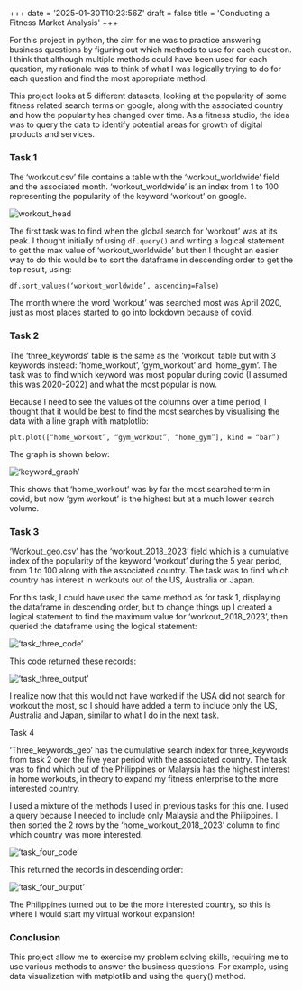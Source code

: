 +++
date = '2025-01-30T10:23:56Z'
draft = false
title = 'Conducting a Fitness Market Analysis'
+++

<!-- Google tag (gtag.js) -->
<script async src="https://www.googletagmanager.com/gtag/js?id=G-6KG34X3C2K"></script>
<script>
  window.dataLayer = window.dataLayer || [];
  function gtag(){dataLayer.push(arguments);}
  gtag('js', new Date());

  gtag('config', 'G-6KG34X3C2K');
</script>

For this project in python, the aim for me was to practice answering business questions by figuring out which methods to use for each question. I think that although multiple methods could have been used for each question, my rationale was to think of what I was logically trying to do for each question and find the most appropriate method.

This project looks at 5 different datasets, looking at the popularity of some fitness related search terms on google, along with the associated country and how the popularity has changed over time. As a fitness studio, the idea was to query the data to identify potential areas for growth of digital products and services.

### Task 1

The ‘workout.csv’ file contains a table with the ‘workout_worldwide’ field and the associated month. ‘workout_worldwide’ is an index from 1 to 100 representing the popularity of the keyword ‘workout’ on google. 

![workout_head](/img/workout_head.png)

The first task was to find when the global search for ‘workout’ was at its peak. I thought initially of using `df.query()` and writing a logical statement to get the max value of ‘workout_worldwide’ but then I thought an easier way to do this would be to sort the dataframe in descending order to get the top result, using:

`df.sort_values(‘workout_worldwide’, ascending=False)`

The month where the word ‘workout’ was searched most was April 2020, just as most places started to go into lockdown because of covid.

### Task 2

The ‘three_keywords’ table is the same as the ‘workout’ table but with 3 keywords instead: ‘home_workout’, ‘gym_workout’ and ‘home_gym’. The task was to find which keyword was most popular during covid (I assumed this was 2020-2022) and what the most popular is now. 

Because I need to see the values of the columns over a time period, I thought that it would be best to find the most searches by visualising the data with a line graph with matplotlib: 

`plt.plot([“home_workout”, “gym_workout”, “home_gym”], kind = “bar”)` 

The graph is shown below:

![‘keyword_graph’](img/keyword_graph.png)

This shows that ‘home_workout’ was by far the most searched term in covid, but now ‘gym workout’ is the highest but at a much lower search volume.

### Task 3
‘Workout_geo.csv’ has the ‘workout_2018_2023’ field which is a cumulative index of the popularity of the keyword ‘workout’ during the 5 year period, from 1 to 100 along with the associated country. The task was to find which country has interest in workouts out of the US, Australia or Japan.

For this task, I could have used the same method as for task 1, displaying the dataframe in descending order, but to change things up I created a logical statement to find the maximum value for ‘workout_2018_2023’, then queried the dataframe using the logical statement:

![‘task_three_code’](img/task_three_code.png)

This code returned these records:

![‘task_three_output’](img/task_three_output.png)

I realize now that this would not have worked if the USA did not search for workout the most, so I should have added a term to include only the US, Australia and Japan, similar to what I do in the next task.

Task 4

‘Three_keywords_geo’ has the cumulative search index for three_keywords from task 2 over the five year period with the associated country. The task was to find which out of the Philippines or Malaysia has the highest interest in home workouts, in theory to expand my fitness enterprise to the more interested country.

I used a mixture of the methods I used in previous tasks for this one. I used a query because I needed to include only Malaysia and the Philippines. I then sorted the 2 rows by the ‘home_workout_2018_2023’ column to find which country was more interested.

![‘task_four_code’](img/task_four_code.png)

This returned the records in descending order:

![‘task_four_output’](img/task_four_output.png)

The Philippines turned out to be the more interested country, so this is where I would start my virtual workout expansion!

### Conclusion

This project allow me to exercise my problem solving skills, requiring me to use various methods to answer the business questions. For example, using data visualization with matplotlib and using the query() method.


